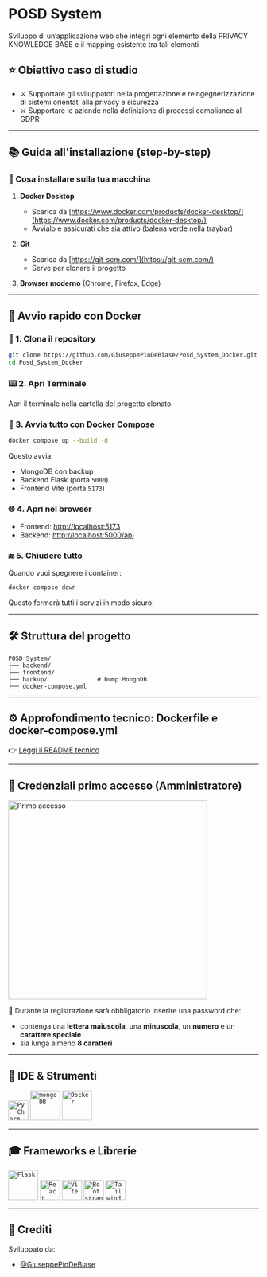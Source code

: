 # POSD System

Sviluppo di un’applicazione web che integri ogni elemento della PRIVACY KNOWLEDGE BASE e il mapping esistente tra tali elementi

## ⭐ Obiettivo caso di studio

- ⚔️ Supportare gli sviluppatori nella progettazione e reingegnerizzazione di sistemi orientati alla privacy e sicurezza
- ⚔️ Supportare le aziende nella definizione di processi compliance al GDPR

---

## 📚 Guida all'installazione (step-by-step)

### 🔧 Cosa installare sulla tua macchina

1. **Docker Desktop**
   - Scarica da [https://www.docker.com/products/docker-desktop/](https://www.docker.com/products/docker-desktop/)
   - Avvialo e assicurati che sia attivo (balena verde nella traybar)

2. **Git**
   - Scarica da [https://git-scm.com/](https://git-scm.com/)
   - Serve per clonare il progetto

3. **Browser moderno** (Chrome, Firefox, Edge)

---

## 🚀 Avvio rapido con Docker

### 🧬 1. Clona il repository
```bash
git clone https://github.com/GiuseppePioDeBiase/Posd_System_Docker.git
cd Posd_System_Docker
```

### ⌨️ 2. Apri Terminale
Apri il terminale nella cartella del progetto clonato

### 🐳 3. Avvia tutto con Docker Compose
```bash
docker compose up --build -d
```

Questo avvia:
- MongoDB con backup 
- Backend Flask (porta `5000`)
- Frontend Vite (porta `5173`)

### 🌐 4. Apri nel browser
- Frontend: [http://localhost:5173](http://localhost:5173)
- Backend: [http://localhost:5000/api](http://localhost:5000/api)

### 🔚 5. Chiudere tutto
Quando vuoi spegnere i container:
```bash
docker compose down
```
Questo fermerà tutti i servizi in modo sicuro.

---

## 🛠️ Struttura del progetto
```
POSD_System/
├── backend/
├── frontend/
├── backup/              # Dump MongoDB
├── docker-compose.yml
```

---

## ⚙️ Approfondimento tecnico: Dockerfile e docker-compose.yml

👉 [Leggi il README tecnico](.docs/README_TECNICO.md)

---

## 👤 Credenziali primo accesso (Amministratore)
<img src="Primoaccesso.png" alt="Primo accesso" width="400px"/>

🔐 Durante la registrazione sarà obbligatorio inserire una password che:
- contenga una **lettera maiuscola**, una **minuscola**, un **numero** e un **carattere speciale**
- sia lunga almeno **8 caratteri**

---

## 🎨 IDE & Strumenti

<code><img alt="PyCharm" width="40px" src="https://upload.wikimedia.org/wikipedia/commons/thumb/1/1d/PyCharm_Icon.svg/1024px-PyCharm_Icon.svg.png"/></code>
<code><img alt="mongoDB" width="60px" src="https://upload.wikimedia.org/wikipedia/commons/thumb/9/93/MongoDB_Logo.svg/2560px-MongoDB_Logo.svg.png"/></code>
<code><img alt="Docker" width="60px" src="https://www.docker.com/wp-content/uploads/2022/03/vertical-logo-monochromatic.png"/></code>

---

## 🎓 Frameworks e Librerie

<code><img alt="Flask" width="60px" src="https://flask.palletsprojects.com/en/3.0.x/_images/flask-horizontal.png"/></code>
<code><img alt="React" width="40px" src="https://upload.wikimedia.org/wikipedia/commons/thumb/a/a7/React-icon.svg/2300px-React-icon.svg.png"/></code>
<code><img alt="Vite" width="40px" src="https://upload.wikimedia.org/wikipedia/commons/thumb/f/f1/Vitejs-logo.svg/2078px-Vitejs-logo.svg.png"/></code>
<code><img alt="Bootstrap" width="40px" src="https://upload.wikimedia.org/wikipedia/commons/thumb/b/b2/Bootstrap_logo.svg/512px-Bootstrap_logo.svg.png"/></code>
<code><img alt="Tailwind" width="40px" src="https://upload.wikimedia.org/wikipedia/commons/thumb/d/d5/Tailwind_CSS_Logo.svg/512px-Tailwind_CSS_Logo.svg.png?20230715030042"/></code>

---

## 💍 Crediti

Sviluppato da:

- [@GiuseppePioDeBiase](https://github.com/GiuseppePioDeBiase)
